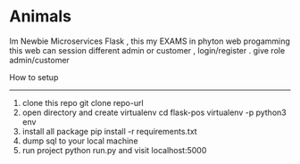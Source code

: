 # Animals
 
 Im Newbie Microservices Flask , this my EXAMS in phyton web progamming 
 this web can session different admin or customer , login/register . give role admin/customer
 
 How to setup
 
 --------------------------------------------------------------------
 
 1. clone this repo git clone repo-url
 2.  open directory and create virtualenv cd flask-pos virtualenv -p python3 env
 3. install all package pip install -r requirements.txt
 4. dump sql to your local machine
 5. run project python run.py and visit localhost:5000
